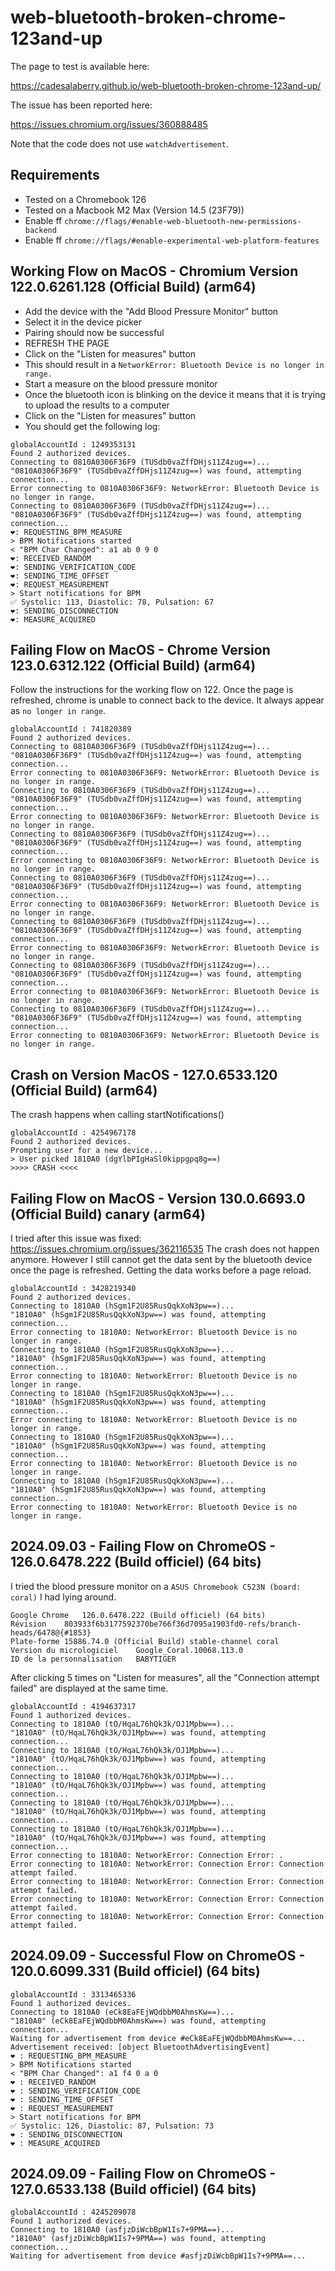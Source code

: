 # web-bluetooth-broken-chrome-123and-up

The page to test is available here:

https://cadesalaberry.github.io/web-bluetooth-broken-chrome-123and-up/

The issue has been reported here:

https://issues.chromium.org/issues/360888485

Note that the code does not use `watchAdvertisement`.

## Requirements

- Tested on a Chromebook 126
- Tested on a Macbook M2 Max (Version 14.5 (23F79))
- Enable ff `chrome://flags/#enable-web-bluetooth-new-permissions-backend`
- Enable ff `chrome://flags/#enable-experimental-web-platform-features`

## Working Flow on MacOS - Chromium Version 122.0.6261.128 (Official Build) (arm64)

- Add the device with the "Add Blood Pressure Monitor" button
- Select it in the device picker
- Pairing should now be successful
- REFRESH THE PAGE
- Click on the "Listen for measures" button
- This should result in a `NetworkError: Bluetooth Device is no longer in range.`
- Start a measure on the blood pressure monitor
- Once the bluetooth icon is blinking on the device it means that it is trying to upload the results to a computer
- Click on the "Listen for measures" button
- You should get the following log:

```
globalAccountId : 1249353131
Found 2 authorized devices.
Connecting to 0810A0306F36F9 (TUSdb0vaZffDHjs11Z4zug==)...
"0810A0306F36F9" (TUSdb0vaZffDHjs11Z4zug==) was found, attempting connection...
Error connecting to 0810A0306F36F9: NetworkError: Bluetooth Device is no longer in range.
Connecting to 0810A0306F36F9 (TUSdb0vaZffDHjs11Z4zug==)...
"0810A0306F36F9" (TUSdb0vaZffDHjs11Z4zug==) was found, attempting connection...
❤️: REQUESTING_BPM_MEASURE
> BPM Notifications started
< "BPM Char Changed": a1 ab 0 9 0
❤️: RECEIVED_RANDOM
❤️: SENDING_VERIFICATION_CODE
❤️: SENDING_TIME_OFFSET
❤️: REQUEST_MEASUREMENT
> Start notifications for BPM
✅ Systolic: 113, Diastolic: 78, Pulsation: 67
❤️: SENDING_DISCONNECTION
❤️: MEASURE_ACQUIRED
```

## Failing Flow on MacOS - Chrome Version 123.0.6312.122 (Official Build) (arm64)

Follow the instructions for the working flow on 122.
Once the page is refreshed, chrome is unable to connect back to the device. It always appear as `no longer in range`.

```
globalAccountId : 741820389
Found 2 authorized devices.
Connecting to 0810A0306F36F9 (TUSdb0vaZffDHjs11Z4zug==)...
"0810A0306F36F9" (TUSdb0vaZffDHjs11Z4zug==) was found, attempting connection...
Error connecting to 0810A0306F36F9: NetworkError: Bluetooth Device is no longer in range.
Connecting to 0810A0306F36F9 (TUSdb0vaZffDHjs11Z4zug==)...
"0810A0306F36F9" (TUSdb0vaZffDHjs11Z4zug==) was found, attempting connection...
Error connecting to 0810A0306F36F9: NetworkError: Bluetooth Device is no longer in range.
Connecting to 0810A0306F36F9 (TUSdb0vaZffDHjs11Z4zug==)...
"0810A0306F36F9" (TUSdb0vaZffDHjs11Z4zug==) was found, attempting connection...
Error connecting to 0810A0306F36F9: NetworkError: Bluetooth Device is no longer in range.
Connecting to 0810A0306F36F9 (TUSdb0vaZffDHjs11Z4zug==)...
"0810A0306F36F9" (TUSdb0vaZffDHjs11Z4zug==) was found, attempting connection...
Error connecting to 0810A0306F36F9: NetworkError: Bluetooth Device is no longer in range.
Connecting to 0810A0306F36F9 (TUSdb0vaZffDHjs11Z4zug==)...
"0810A0306F36F9" (TUSdb0vaZffDHjs11Z4zug==) was found, attempting connection...
Error connecting to 0810A0306F36F9: NetworkError: Bluetooth Device is no longer in range.
Connecting to 0810A0306F36F9 (TUSdb0vaZffDHjs11Z4zug==)...
"0810A0306F36F9" (TUSdb0vaZffDHjs11Z4zug==) was found, attempting connection...
Error connecting to 0810A0306F36F9: NetworkError: Bluetooth Device is no longer in range.
Connecting to 0810A0306F36F9 (TUSdb0vaZffDHjs11Z4zug==)...
"0810A0306F36F9" (TUSdb0vaZffDHjs11Z4zug==) was found, attempting connection...
Error connecting to 0810A0306F36F9: NetworkError: Bluetooth Device is no longer in range.
```

## Crash on Version MacOS - 127.0.6533.120 (Official Build) (arm64)

The crash happens when calling startNotifications()

```
globalAccountId : 4254967178
Found 2 authorized devices.
Prompting user for a new device...
> User picked 1810A0 (dgYlbPIgHaSl0kippgpq8g==)
>>>> CRASH <<<<
```

## Failing Flow on MacOS - Version 130.0.6693.0 (Official Build) canary (arm64)

I tried after this issue was fixed: https://issues.chromium.org/issues/362116535
The crash does not happen anymore.
However I still cannot get the data sent by the bluetooth device once the page is refreshed.
Getting the data works before a page reload.

```
globalAccountId : 3428219340
Found 2 authorized devices.
Connecting to 1810A0 (hSgm1F2U85RusQqkXoN3pw==)...
"1810A0" (hSgm1F2U85RusQqkXoN3pw==) was found, attempting connection...
Error connecting to 1810A0: NetworkError: Bluetooth Device is no longer in range.
Connecting to 1810A0 (hSgm1F2U85RusQqkXoN3pw==)...
"1810A0" (hSgm1F2U85RusQqkXoN3pw==) was found, attempting connection...
Error connecting to 1810A0: NetworkError: Bluetooth Device is no longer in range.
Connecting to 1810A0 (hSgm1F2U85RusQqkXoN3pw==)...
"1810A0" (hSgm1F2U85RusQqkXoN3pw==) was found, attempting connection...
Error connecting to 1810A0: NetworkError: Bluetooth Device is no longer in range.
Connecting to 1810A0 (hSgm1F2U85RusQqkXoN3pw==)...
"1810A0" (hSgm1F2U85RusQqkXoN3pw==) was found, attempting connection...
Error connecting to 1810A0: NetworkError: Bluetooth Device is no longer in range.
Connecting to 1810A0 (hSgm1F2U85RusQqkXoN3pw==)...
"1810A0" (hSgm1F2U85RusQqkXoN3pw==) was found, attempting connection...
Error connecting to 1810A0: NetworkError: Bluetooth Device is no longer in range.
```

## 2024.09.03 - Failing Flow on ChromeOS - 126.0.6478.222 (Build officiel) (64 bits)

I tried the blood pressure monitor on a `ASUS Chromebook C523N (board: coral)` I had lying around.

```
Google Chrome	126.0.6478.222 (Build officiel) (64 bits)
Révision	803933f6b3177592370be766f36d7095a1903fd0-refs/branch-heads/6478@{#1853}
Plate-forme	15886.74.0 (Official Build) stable-channel coral
Version du micrologiciel	Google_Coral.10068.113.0
ID de la personnalisation	BABYTIGER
```

After clicking 5 times on "Listen for measures", all the "Connection attempt failed" are displayed at the same time.

```
globalAccountId : 4194637317
Found 1 authorized devices.
Connecting to 1810A0 (tO/HqaL76hQk3k/OJ1Mpbw==)...
"1810A0" (tO/HqaL76hQk3k/OJ1Mpbw==) was found, attempting connection...
Connecting to 1810A0 (tO/HqaL76hQk3k/OJ1Mpbw==)...
"1810A0" (tO/HqaL76hQk3k/OJ1Mpbw==) was found, attempting connection...
Connecting to 1810A0 (tO/HqaL76hQk3k/OJ1Mpbw==)...
"1810A0" (tO/HqaL76hQk3k/OJ1Mpbw==) was found, attempting connection...
Connecting to 1810A0 (tO/HqaL76hQk3k/OJ1Mpbw==)...
"1810A0" (tO/HqaL76hQk3k/OJ1Mpbw==) was found, attempting connection...
Connecting to 1810A0 (tO/HqaL76hQk3k/OJ1Mpbw==)...
"1810A0" (tO/HqaL76hQk3k/OJ1Mpbw==) was found, attempting connection...
Error connecting to 1810A0: NetworkError: Connection Error: .
Error connecting to 1810A0: NetworkError: Connection Error: Connection attempt failed.
Error connecting to 1810A0: NetworkError: Connection Error: Connection attempt failed.
Error connecting to 1810A0: NetworkError: Connection Error: Connection attempt failed.
Error connecting to 1810A0: NetworkError: Connection Error: Connection attempt failed.
```

## 2024.09.09 - Successful Flow on ChromeOS - 120.0.6099.331 (Build officiel) (64 bits)

```
globalAccountId : 3313465336
Found 1 authorized devices.
Connecting to 1810A0 (eCk8EaFEjWQdbbM0AhmsKw==)...
"1810A0" (eCk8EaFEjWQdbbM0AhmsKw==) was found, attempting connection...
Waiting for advertisement from device #eCk8EaFEjWQdbbM0AhmsKw==...
Advertisement received: [object BluetoothAdvertisingEvent]
❤️ : REQUESTING_BPM_MEASURE
> BPM Notifications started
< "BPM Char Changed": a1 f4 0 a 0
❤️ : RECEIVED_RANDOM
❤️ : SENDING_VERIFICATION_CODE
❤️ : SENDING_TIME_OFFSET
❤️ : REQUEST_MEASUREMENT
> Start notifications for BPM
✅ Systolic: 126, Diastolic: 87, Pulsation: 73
❤️ : SENDING_DISCONNECTION
❤️ : MEASURE_ACQUIRED
```

## 2024.09.09 - Failing Flow on ChromeOS - 127.0.6533.138 (Build officiel) (64 bits)

```
globalAccountId : 4245209078
Found 1 authorized devices.
Connecting to 1810A0 (asfjzDiWcbBpW1Is7+9PMA==)...
"1810A0" (asfjzDiWcbBpW1Is7+9PMA==) was found, attempting connection...
Waiting for advertisement from device #asfjzDiWcbBpW1Is7+9PMA==...
```
